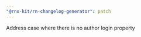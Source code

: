 ```yaml
---
"@rnx-kit/rn-changelog-generator": patch
---
```


Address case where there is no author login property
